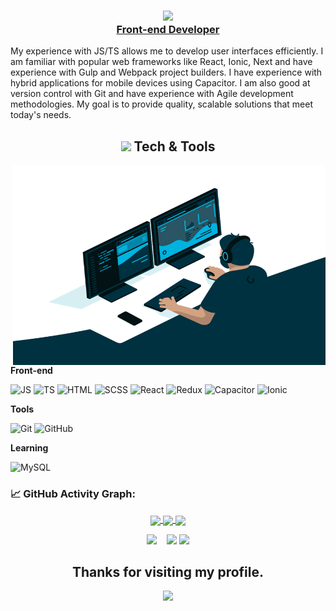 <a href="https://discord.gg/Zelgadis#4137">
    <h3 align="center">
        <img src="https://i.imgur.com/5XG3bRq.png" width="280"><br>
        Front-end Developer
    </h3>
</a>
My experience with JS/TS allows me to develop user interfaces efficiently. I am familiar with popular web frameworks like React, Ionic, Next and have experience with Gulp and Webpack project builders. I have experience with hybrid applications for mobile devices using Capacitor. I am also good at version control with Git and have experience with Agile development methodologies. My goal is to provide quality, scalable solutions that meet today's needs.
<h2 align="center"><img src="https://github.com/naruhitokaide/naruhitokaide/blob/main/code.gif" height="20"/> Tech & Tools</h3>

<img align="right" alt="GIF" src="https://github.com/DJWOMS/DJWOMS/blob/main/code.gif?raw=true" width="500" height="320" />


**Front-end**

![JS](https://img.shields.io/badge/JS-JavaScrypt-red)
![TS](https://img.shields.io/badge/TS-TypeScrypt-blue)
![HTML](https://img.shields.io/badge/HTML----orange)
![SCSS](https://img.shields.io/badge/CSS-SCSS-success)
![React](https://img.shields.io/badge/-React-%2300C7B7?style=flat-square&logo=React)
![Redux](https://img.shields.io/badge/-Redux-FCA121?style=flat-square&logo=Redux)
![Capacitor](https://img.shields.io/badge/-Capacitor-%2300C7B7?style=flat-square&logo=Capacitor)
![Ionic](https://img.shields.io/badge/-Ionic-%2300C7B7?style=flat-square&logo=Ionic)

**Tools**

![Git](https://img.shields.io/badge/-Git-black?style=flat-square&logo=git)
![GitHub](https://img.shields.io/badge/-GitHub-181717?style=flat-square&logo=github)

**Learning**

![MySQL](https://img.shields.io/badge/-MySQL-1d72b1?style=flat-square&logo=MySQL)




### 📈 GitHub Activity Graph:
<p align="center">
  <a href="https://github.com/ZelGaDisA">
    <img align="center"
         height="150em"
         src="https://github-readme-stats.vercel.app/api?username=nnnLik&show_icons=true&include_all_commits=true&count_private=true&theme=apprentice&hide_border=true&bg_color=0D1117" />
  </a>
    
  <a href="https://github.com/ZelGaDisA">
    <img align="center"
         height="150em"
         src="https://github-readme-streak-stats.herokuapp.com/?user=nnnLik&theme=black-ice&hide_border=true&stroke=0000&background=0D1117&ring=e05397&fire=e05397&currStreakLabel=e05397" />
  </a>
  <a href="https://github.com/ZelGaDisA">
    <img align="center"
         height="150em"
         src="https://github-readme-stats.vercel.app/api/top-langs?username=nnnLik&show_icons=true&include_all_commits=true&count_private=true&theme=apprentice&hide_border=true&bg_color=0D1117&layout=compact"
    />

</p>

<p align="center">
  <a href="mailto:zelasikas@gmail.com" target="_blank" rel="noopener noreferrer"><img src="https://img.icons8.com/fluency/2x/gmail-new.png"  width="50" /></a> &nbsp;&nbsp;
  <a href="https://t.me/Stanislau_Kos" target="_blank" rel="noopener noreferrer"><img src="https://img.icons8.com/color/2x/telegram-app.png"  width="50" /></a>
  <a href="https://www.linkedin.com/in/stanislau-kostka-75b99b225" target="_blank" rel="noopener noreferrer"><img src="https://icons8.com/icon/114445/linkedin-circled"  width="50" /></a>
</p>

<h2 align="center"> Thanks for visiting my profile. </h2>
<p align="center">
  <img src="https://capsule-render.vercel.app/api?type=waving&color=gradient&height=65&section=footer"/>
</p>
